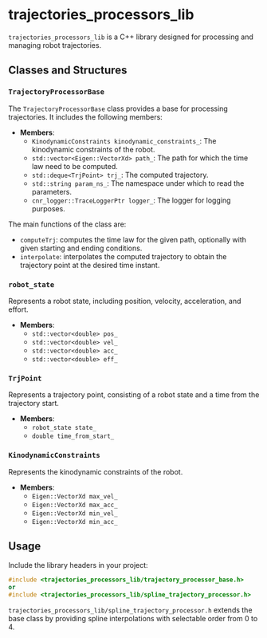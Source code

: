 # trajectories_processors_lib

`trajectories_processors_lib` is a C++ library designed for processing and managing robot trajectories. 

## Classes and Structures

### `TrajectoryProcessorBase`

The `TrajectoryProcessorBase` class provides a base for processing trajectories. It includes the following members:

- **Members**:
  - `KinodynamicConstraints kinodynamic_constraints_`: The kinodynamic constraints of the robot.
  - `std::vector<Eigen::VectorXd> path_`: The path for which the time law need to be computed.
  - `std::deque<TrjPoint> trj_`: The computed trajectory.
  - `std::string param_ns_`: The namespace under which to read the parameters.
  - `cnr_logger::TraceLoggerPtr logger_`: The logger for logging purposes.

The main functions of the class are:
  - `computeTrj`: computes the time law for the given path, optionally with given starting and ending conditions.
  - `interpolate`: interpolates the computed trajectory to obtain the trajectory point at the desired time instant.

### `robot_state`

Represents a robot state, including position, velocity, acceleration, and effort.

- **Members**:
  - `std::vector<double> pos_`
  - `std::vector<double> vel_`
  - `std::vector<double> acc_`
  - `std::vector<double> eff_`

### `TrjPoint`

Represents a trajectory point, consisting of a robot state and a time from the trajectory start.

- **Members**:
  - `robot_state state_`
  - `double time_from_start_`

### `KinodynamicConstraints`

Represents the kinodynamic constraints of the robot.

- **Members**:
  - `Eigen::VectorXd max_vel_`
  - `Eigen::VectorXd max_acc_`
  - `Eigen::VectorXd min_vel_`
  - `Eigen::VectorXd min_acc_`

## Usage

Include the library headers in your project:
```cpp
#include <trajectories_processors_lib/trajectory_processor_base.h>
or
#include <trajectories_processors_lib/spline_trajectory_processor.h>
```

```trajectories_processors_lib/spline_trajectory_processor.h``` extends the base class by providing spline interpolations with selectable order from 0 to 4.
